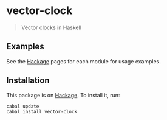 vector-clock
========

> Vector clocks in Haskell

Examples
--------

See the [Hackage](http://hackage.haskell.org/packages/archive/vector-clock/latest/doc/html/Data-VectorClock.html) pages for each module for usage examples.

Installation
------------

This package is on
[Hackage](http://hackage.haskell.org/package/vector-clock).  To install
it, run:

    cabal update
    cabal install vector-clock
